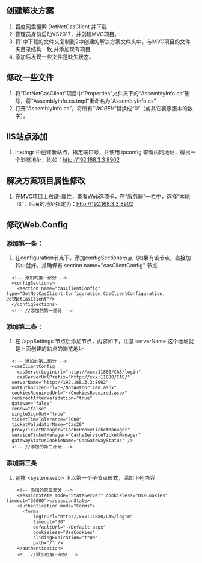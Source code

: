 ## 创建解决方案
1. 百度网盘搜索 DotNetCasClient 并下载
2. 管理员身份启动VS2017，并创建MVC项目。
3. 将1中下载的文件夹复制到2中创建的解决方案文件夹中，与MVC项目的文件夹目录结构一致,并添加现有项目
4. 添加后发现一些文件是缺失状态。
## 修改一些文件
1. 将“DotNetCasClient”项目中“Properties”文件夹下的“AssemblyInfo.cs”删除，将“AssemblyInfo.cs.tmpl”重命名为“AssemblyInfo.cs”
2. 打开“AssemblyInfo.cs”，将所有“$WCREV$”替换成“0”（或其它表示版本的数字）。
## IIS站点添加
1. inetmgr 中创建新站点，指定端口号，并使用 ipconfig 查看内网地址，得出一个浏览地址，比如：http://192.168.3.3:8902
## 解决方案项目属性修改
1. 在MVC项目上右键-属性，查看Web选项卡，在“服务器”一栏中，选择“本地IIS”，后面的地址指定为：http://192.168.3.3:8902
## 修改Web.Config
### 添加第一条：
1. 在configuration节点下，添加configSections节点（如果有该节点，直接加其中就好。并确保有 section name="casClientConfig" 节点
```
  <!-- 添加的第一部分 -->
  <configSections>
    <section name="casClientConfig" type="DotNetCasClient.Configuration.CasClientConfiguration, DotNetCasClient"/>
  </configSections>
  <!-- //添加的第一部分 -->
```
### 添加第二条：
1. 在 /appSettings 节点后添加节点，内容如下，注意 serverName 这个地址就是上面创建的站点的浏览地址
```
  <!-- 添加的第二部分 -->
  <casClientConfig
    casServerLoginUrl="http://xxx:11880/CAS/login"
    casServerUrlPrefix="http://xxx:11880/CAS/"
  serverName="http://192.168.3.3:8902"
  notAuthorizedUrl="~/NotAuthorized.aspx"
  cookiesRequiredUrl="~/CookiesRequired.aspx"
  redirectAfterValidation="true"
  gateway="false"
  renew="false"
  singleSignOut="true"
  ticketTimeTolerance="5000"
  ticketValidatorName="Cas20"
  proxyTicketManager="CacheProxyTicketManager"
  serviceTicketManager="CacheServiceTicketManager"
  gatewayStatusCookieName="CasGatewayStatus" />
  <!-- //添加的第二部分 -->
```
### 添加第三条
1. 紧挨 <system.web> 下以第一个子节点形式，添加下列内容
```
    <!-- 添加的第三部分 -->
    <sessionState mode="StateServer" cookieless="UseCookies" timeout="36000"></sessionState>
    <authentication mode="Forms">
      <forms
          loginUrl="http://xxx:11880/CAS/login"
          timeout="30"
          defaultUrl="~/Default.aspx"
          cookieless="UseCookies"
          slidingExpiration="true"
          path="/" />
    </authentication>
    <!-- //添加的第三部分 -->
```
